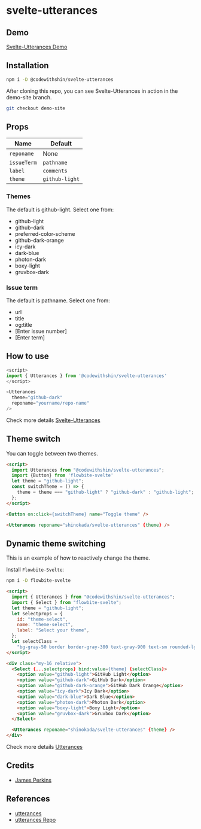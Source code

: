 # svelte-utterances

## Demo

[Svelte-Utterances Demo](https://svelte-utterances.vercel.app/)


## Installation

```sh
npm i -D @codewithshin/svelte-utterances
```

After cloning this repo, you can see Svelte-Utterances in action in the demo-site branch.

```sh
git checkout demo-site
```

## Props

| Name        | Default        |
| ----------- | -------------- |
| `reponame`  | None           |
| `issueTerm` | `pathname`     |
| `label`     | `comments`     |
| `theme`     | `github-light` |

### Themes

The default is github-light. Select one from:

- github-light
- github-dark
- preferred-color-scheme
- github-dark-orange
- icy-dark
- dark-blue
- photon-dark
- boxy-light
- gruvbox-dark

### Issue term

The default is pathname. Select one from:

- url
- title
- og:title
- [Enter issue number]
- [Enter term]

## How to use

```js
<script>
import { Utterances } from '@codewithshin/svelte-utterances'
</script>

<Utterances 
  theme="github-dark"
  reponame="yourname/repo-name"
/>
```

Check more details [Svelte-Utterances](https://svelte-utterances.vercel.app/)

## Theme switch

You can toggle between two themes.

```html
<script>
  import Utterances from "@codewithshin/svelte-utterances";
  import {Button} from 'flowbite-svelte'
  let theme = "github-light";
  const switchTheme = () => {
    theme = theme === "github-light" ? "github-dark" : "github-light";
  };
</script>

<Button on:click={switchTheme} name="Toggle theme" />

<Utterances reponame="shinokada/svelte-utterances" {theme} />
```

## Dynamic theme switching

This is an example of how to reactively change the theme.

Install `Flowbite-Svelte`:

```sh
npm i -D flowbite-svelte
```

```html
<script>
  import { Utterances } from "@codewithshin/svelte-utterances";
  import { Select } from "flowbite-svelte";
  let theme = "github-light";
  let selectprops = {
    id: "theme-select",
    name: "theme-select",
    label: "Select your theme",
  };
  let selectClass =
    "bg-gray-50 border border-gray-300 text-gray-900 text-sm rounded-lg focus:ring-blue-500 focus:border-blue-500 block w-48 p-2.5 dark:bg-gray-700 dark:border-gray-600 dark:placeholder-gray-400 dark:text-white dark:focus:ring-blue-500 dark:focus:border-blue-500";
</script>

<div class="my-16 relative">
  <Select {...selectprops} bind:value={theme} {selectClass}>
    <option value="github-light">GitHub Light</option>
    <option value="github-dark">GitHub Dark</option>
    <option value="github-dark-orange">GitHub Dark Orange</option>
    <option value="icy-dark">Icy Dark</option>
    <option value="dark-blue">Dark Blue</option>
    <option value="photon-dark">Photon Dark</option>
    <option value="boxy-light">Boxy Light</option>
    <option value="gruvbox-dark">Gruvbox Dark</option>
  </Select>

  <Utterances reponame="shinokada/svelte-utterances" {theme} />
</div>
```

Check more details [Utterances](https://utteranc.es/)

## Credits

- [James Perkins](https://www.jamesperkins.dev/post/supercharge-your-astro-blog)

## References

- [utterances](https://utteranc.es/)
- [utterances Repo](https://github.com/utterance/utterances)